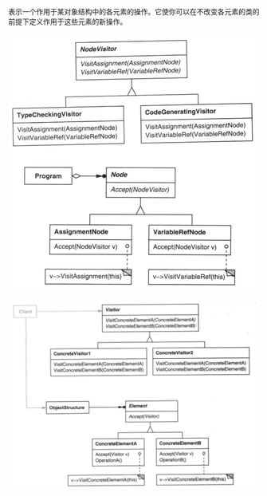 表示一个作用于某对象结构中的各元素的操作。它使你可以在不改变各元素的类的前提下定义作用于这些元素的新操作。

![image-20200302195634126](image-20200302195634126.png)

![image-20200302200023578](image-20200302200023578.png)